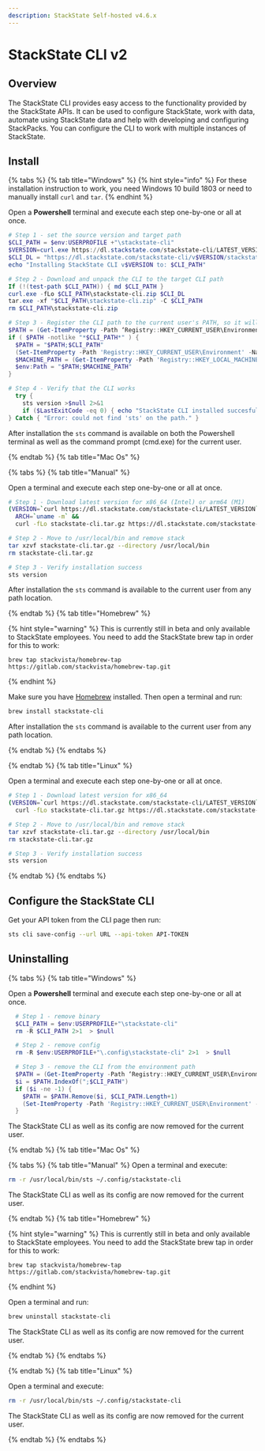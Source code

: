 ```yaml
---
description: StackState Self-hosted v4.6.x
---
```


# StackState CLI v2

## Overview

The StackState CLI provides easy access to the functionality provided by the StackState APIs. It can be used to configure StackState, work with data, automate using StackState data and help with developing and configuring StackPacks. You can configure the CLI to work with multiple instances of StackState.

## Install

{% tabs %}
{% tab title="Windows" %}
{% hint style="info" %}
For these installation instruction to work, you need Windows 10 build 1803 or need to manually install `curl` and `tar`. 
{% endhint %}

Open a **Powershell** terminal and execute each step one-by-one or all at once.

```powershell
# Step 1 - set the source version and target path 
$CLI_PATH = $env:USERPROFILE +"\stackstate-cli"
$VERSION=curl.exe https://dl.stackstate.com/stackstate-cli/LATEST_VERSION
$CLI_DL = "https://dl.stackstate.com/stackstate-cli/v$VERSION/stackstate-cli-full-$VERSION.windows-x86_64.zip"
echo "Installing StackState CLI v$VERSION to: $CLI_PATH"

# Step 2 - Download and unpack the CLI to the target CLI path
If (!(test-path $CLI_PATH)) { md $CLI_PATH }
curl.exe -fLo $CLI_PATH\stackstate-cli.zip $CLI_DL
tar.exe -xf "$CLI_PATH\stackstate-cli.zip" -C $CLI_PATH
rm $CLI_PATH\stackstate-cli.zip

# Step 3 - Register the CLI path to the current user's PATH, so it will always be available everywhere
$PATH = (Get-ItemProperty -Path ‘Registry::HKEY_CURRENT_USER\Environment’ -Name PATH).Path
if ( $PATH -notlike "*$CLI_PATH*" ) { 
  $PATH = "$PATH;$CLI_PATH"
  (Set-ItemProperty -Path 'Registry::HKEY_CURRENT_USER\Environment' -Name PATH –Value $PATH) 
  $MACHINE_PATH = (Get-ItemProperty -Path 'Registry::HKEY_LOCAL_MACHINE\System\CurrentControlSet\Control\Session Manager\Environment' -Name PATH).path
  $env:Path = "$PATH;$MACHINE_PATH"
}

# Step 4 - Verify that the CLI works
  try {  
    sts version >$null 2>&1
    if ($LastExitCode -eq 0) { echo "StackState CLI installed succesfully! Type 'sts' to get started." } else { "Error: StackState CLI error code $LastExitCode." }
} Catch { "Error: could not find 'sts' on the path." }
```

After installation the `sts` command is available on both the Powershell terminal as well as the command prompt (cmd.exe) for the current user.

{% endtab %}
{% tab title="Mac Os" %}

{% tabs %}
{% tab title="Manual" %}

Open a terminal and execute each step one-by-one or all at once.

```sh
# Step 1 - Download latest version for x86_64 (Intel) or arm64 (M1)
(VERSION=`curl https://dl.stackstate.com/stackstate-cli/LATEST_VERSION` && 
  ARCH=`uname -m` &&
  curl -fLo stackstate-cli.tar.gz https://dl.stackstate.com/stackstate-cli/v$VERSION/stackstate-cli-full-$VERSION.darwin-$ARCH.tar.gz)

# Step 2 - Move to /usr/local/bin and remove stack
tar xzvf stackstate-cli.tar.gz --directory /usr/local/bin
rm stackstate-cli.tar.gz

# Step 3 - Verify installation success
sts version
```

After installation the `sts` command is available to the current user from any path location.

{% endtab %}
{% tab title="Homebrew" %}

{% hint style="warning" %}
This is currently still in beta and only available to StackState employees. You need to add the StackState brew tap in order for this to work:
```
brew tap stackvista/homebrew-tap https://gitlab.com/stackvista/homebrew-tap.git
```
{% endhint %}

Make sure you have [Homebrew](https://brew.sh/) installed. Then open a terminal and run:

```bash
brew install stackstate-cli
```

After installation the `sts` command is available to the current user from any path location.

{% endtab %}
{% endtabs %}


{% endtab %}
{% tab title="Linux" %}

Open a terminal and execute each step one-by-one or all at once.

```sh
# Step 1 - Download latest version for x86_64
(VERSION=`curl https://dl.stackstate.com/stackstate-cli/LATEST_VERSION` && 
  curl -fLo stackstate-cli.tar.gz https://dl.stackstate.com/stackstate-cli/v$VERSION/stackstate-cli-full-$VERSION.linux-x86_64.tar.gz)

# Step 2 - Move to /usr/local/bin and remove stack
tar xzvf stackstate-cli.tar.gz --directory /usr/local/bin
rm stackstate-cli.tar.gz

# Step 3 - Verify installation success
sts version
```

{% endtab %}
{% endtabs %}

## Configure the StackState CLI

Get your API token from the CLI page then run:

```bash
sts cli save-config --url URL --api-token API-TOKEN 
```

## Uninstalling 

{% tabs %}
{% tab title="Windows" %}

Open a **Powershell** terminal and execute each step one-by-one or all at once.

```powershell
  # Step 1 - remove binary
  $CLI_PATH = $env:USERPROFILE+"\stackstate-cli"
  rm -R $CLI_PATH 2>1  > $null

  # Step 2 - remove config
  rm -R $env:USERPROFILE+"\.config\stackstate-cli" 2>1  > $null

  # Step 3 - remove the CLI from the environment path
  $PATH = (Get-ItemProperty -Path ‘Registry::HKEY_CURRENT_USER\Environment’ -Name PATH).Path
  $i = $PATH.IndexOf(";$CLI_PATH")
  if ($i -ne -1) {
    $PATH = $PATH.Remove($i, $CLI_PATH.Length+1)
    (Set-ItemProperty -Path 'Registry::HKEY_CURRENT_USER\Environment' -Name PATH –Value $PATH) 
  }
```

The StackState CLI as well as its config are now removed for the current user.

{% endtab %}
{% tab title="Mac Os" %}

{% tabs %}
{% tab title="Manual" %}
Open a terminal and execute:

```sh
rm -r /usr/local/bin/sts ~/.config/stackstate-cli
```

The StackState CLI as well as its config are now removed for the current user.

{% endtab %}
{% tab title="Homebrew" %}

{% hint style="warning" %}
This is currently still in beta and only available to StackState employees. You need to add the StackState brew tap in order for this to work:
```
brew tap stackvista/homebrew-tap https://gitlab.com/stackvista/homebrew-tap.git
```
{% endhint %}

Open a terminal and run:

```bash
brew uninstall stackstate-cli
```

The StackState CLI as well as its config are now removed for the current user.

{% endtab %}
{% endtabs %}

{% endtab %}
{% tab title="Linux" %}

Open a terminal and execute:

```sh
rm -r /usr/local/bin/sts ~/.config/stackstate-cli
```

The StackState CLI as well as its config are now removed for the current user.

{% endtab %}
{% endtabs %}
